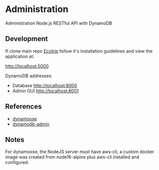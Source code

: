 # Administration

Administration Node.js RESTful API with DynamoDB

## Development

If clone main repo [Ecotrip](https://github.com/eco-trip/Ecotrip) follow it's installation guidelines and view the application at:

[http://localhost:5000](http://localhost:5000)

DynamoDB addresses:

- Database [http://localhost:8000](http://localhost:8000)
- Admin GUI [http://localhost:8001](http://localhost:8001)

## References

- [dynamoose](https://dynamoosejs.com/)
- [dynamodb-admin](https://www.npmjs.com/package/dynamodb-admin)

## Notes

For dynamoose, the NodeJS server must have aws-cli, a custom docker image was created from node16-alpine plus aws-cli installed and configured.
